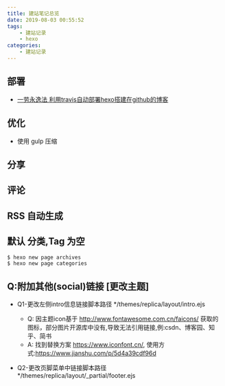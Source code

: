 ```yaml
---
title: 建站笔记总览
date: 2019-08-03 00:55:52
tags:
    - 建站记录
    - hexo
categories:
    - 建站记录
---
```




## 部署
- [一劳永逸法 利用travis自动部署hexo搭建在github的博客](https://kylin.app/2019/08/03/github-hexo博客之自动部署-基于travis/)

## 优化
- 使用 gulp 压缩


## 分享


## 评论


## RSS 自动生成


## 默认 分类,Tag 为空

```code
$ hexo new page archives
$ hexo new page categories

```



## Q:附加其他(social)链接 [更改主题]

- Q1-更改左侧intro信息链接脚本路径 */themes/replica/layout/intro.ejs
    - Q: 因主题icon基于 http://www.fontawesome.com.cn/faicons/ 获取的图标，部分图片开源库中没有,导致无法引用链接,例:csdn、博客园、知乎、简书
    - A: 找到替换方案 https://www.iconfont.cn/, 使用方式:https://www.jianshu.com/p/5d4a39cdf96d

- Q2-更改页脚菜单中链接脚本路径 */themes/replica/layout/_partial/footer.ejs
